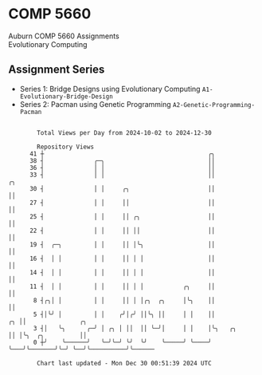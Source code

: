 # COMP 5660
Auburn COMP 5660 Assignments  
Evolutionary Computing

## Assignment Series
- Series 1: Bridge Designs using Evolutionary Computing `A1-Evolutionary-Bridge-Design`
- Series 2: Pacman using Genetic Programming `A2-Genetic-Programming-Pacman`

```

        Total Views per Day from 2024-10-02 to 2024-12-30

        Repository Views
      41 ┼                                              ╭╮
      38 ┤              ╭─╮                             ││
      36 ┤              │ │                             ││
      33 ┤              │ │                             ││                ╭╮
      30 ┤              │ │     ╭╮                      ││                ││
      27 ┤              │ │     ││                      ││                ││
      25 ┤              │ │     ││ ╭╮                   ││                ││
      22 ┤              │ │     ││ ││                   ││                ││
      19 ┤  ╭─╮         │ │     ││ │╰╮                  ││                ││
      16 ┤  │ │         │ │     ││ │ │                  ││                ││
      14 ┤  │ │         │ │     ││ │ │                  ││                ││
      11 ┤  │ │         │ │     ││ │ │           ╭╮     ││                ││
       8 ┤╭╮│ │         │ │     ││ │ │╭╮  ╭╮     │╰╮    ││                ││
       5 ┤│╰╯ │         │ │    ╭╯│╭╯ ││╰╮ ││     │ │    ││             ╭╮ ││               ╭╮
       3 ┤│   ╰╮      ╭─╯ │ ╭╮ │ ││  ││ ╰─╯│     │ │    │╰╮   ╭╮       ││ │╰╮  ╭╮          ││
       0 ┼╯    ╰──────╯   ╰─╯╰─╯ ╰╯  ╰╯    ╰─────╯ ╰────╯ ╰───╯╰───────╯╰─╯ ╰──╯╰──────────╯╰──────

        Chart last updated - Mon Dec 30 00:51:39 2024 UTC
        
```
